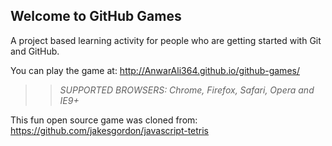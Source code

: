 ## Welcome to GitHub Games

A project based learning activity for people who are getting started with Git and GitHub.

You can play the game at: http://AnwarAli364.github.io/github-games/

>> _*SUPPORTED BROWSERS*: Chrome, Firefox, Safari, Opera and IE9+_

This fun open source game was cloned from: https://github.com/jakesgordon/javascript-tetris
